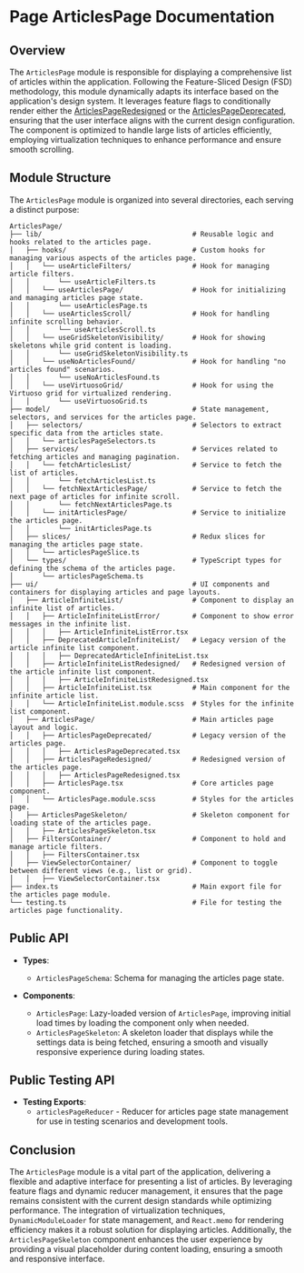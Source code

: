 # Page ArticlesPage Documentation

## Overview

The `ArticlesPage` module is responsible for displaying a comprehensive list of articles within the application. 
Following the Feature-Sliced Design (FSD) methodology, this module dynamically adapts its interface based on the application's design system. 
It leverages feature flags to conditionally render either the [ArticlesPageRedesigned](ui/ArticlesPage/ArticlesPageRedesigned/README.md) or the [ArticlesPageDeprecated](ui/ArticlesPage/ArticlesPageDeprecated/README.md), ensuring that the user interface aligns with the current design configuration. The component is optimized to handle large lists of articles efficiently, employing virtualization techniques to enhance performance and ensure smooth scrolling.


## Module Structure

The `ArticlesPage` module is organized into several directories, each serving a distinct purpose:
```text
ArticlesPage/
├── lib/                                     # Reusable logic and hooks related to the articles page.
│   ├── hooks/                               # Custom hooks for managing various aspects of the articles page.
│   │   └── useArticleFilters/               # Hook for managing article filters.
│   │       └── useArticleFilters.ts
│   │   └── useArticlesPage/                 # Hook for initializing and managing articles page state.
│   │       └── useArticlesPage.ts
│   │   └── useArticlesScroll/               # Hook for handling infinite scrolling behavior.
│   │       └── useArticlesScroll.ts
│   │   └── useGridSkeletonVisibility/       # Hook for showing skeletons while grid content is loading.
│   │       └── useGridSkeletonVisibility.ts
│   │   └── useNoArticlesFound/              # Hook for handling "no articles found" scenarios.
│   │       └── useNoArticlesFound.ts
│   │   └── useVirtuosoGrid/                 # Hook for using the Virtuoso grid for virtualized rendering.
│   │       └── useVirtuosoGrid.ts
├── model/                                   # State management, selectors, and services for the articles page.
│   ├── selectors/                           # Selectors to extract specific data from the articles state.
│   │   └── articlesPageSelectors.ts
│   ├── services/                            # Services related to fetching articles and managing pagination.
│   │   └── fetchArticlesList/               # Service to fetch the list of articles.
│   │       └── fetchArticlesList.ts
│   │   └── fetchNextArticlesPage/           # Service to fetch the next page of articles for infinite scroll.
│   │       └── fetchNextArticlesPage.ts
│   │   └── initArticlesPage/                # Service to initialize the articles page.
│   │       └── initArticlesPage.ts
│   ├── slices/                              # Redux slices for managing the articles page state.
│   │   └── articlesPageSlice.ts
│   └── types/                               # TypeScript types for defining the schema of the articles page.
│       └── articlesPageSchema.ts
├── ui/                                      # UI components and containers for displaying articles and page layouts.
│   ├── ArticleInfiniteList/                 # Component to display an infinite list of articles.
│   │   ├── ArticleInfiniteListError/        # Component to show error messages in the infinite list.
│   │   │   ├── ArticleInfiniteListError.tsx
│   │   ├── DeprecatedArticleInfiniteList/   # Legacy version of the article infinite list component.
│   │   │   ├── DeprecatedArticleInfiniteList.tsx
│   │   ├── ArticleInfiniteListRedesigned/   # Redesigned version of the article infinite list component.
│   │   │   ├── ArticleInfiniteListRedesigned.tsx
│   │   ├── ArticleInfiniteList.tsx          # Main component for the infinite article list.
│   │   └── ArticleInfiniteList.module.scss  # Styles for the infinite list component.
│   ├── ArticlesPage/                        # Main articles page layout and logic.
│   │   ├── ArticlesPageDeprecated/          # Legacy version of the articles page.
│   │   │   ├── ArticlesPageDeprecated.tsx
│   │   ├── ArticlesPageRedesigned/          # Redesigned version of the articles page.
│   │   │   ├── ArticlesPageRedesigned.tsx
│   │   ├── ArticlesPage.tsx                 # Core articles page component.
│   │   └── ArticlesPage.module.scss         # Styles for the articles page.
│   ├── ArticlesPageSkeleton/                # Skeleton component for loading state of the articles page.
│   │   ├── ArticlesPageSkeleton.tsx
│   ├── FiltersContainer/                    # Component to hold and manage article filters.
│   │   ├── FiltersContainer.tsx
│   ├── ViewSelectorContainer/               # Component to toggle between different views (e.g., list or grid).
│   │   ├── ViewSelectorContainer.tsx
├── index.ts                                 # Main export file for the articles page module.
└── testing.ts                               # File for testing the articles page functionality.
```
## Public API

- **Types**:
    - `ArticlesPageSchema`: Schema for managing the articles page state.

- **Components**:
    - `ArticlesPage`: Lazy-loaded version of `ArticlesPage`, improving initial load times by loading the component only when needed.
    - `ArticlesPageSkeleton`: A skeleton loader that displays while the settings data is being fetched, ensuring a smooth and visually responsive experience during loading states.

## Public Testing API
- **Testing Exports**:
    - `articlesPageReducer` - Reducer for articles page state management for use in testing scenarios and development tools.


## Conclusion

The `ArticlesPage` module is a vital part of the application, delivering a flexible and adaptive interface for presenting a list of articles. By leveraging feature flags and dynamic reducer management, it ensures that the page remains consistent with the current design standards while optimizing performance. The integration of virtualization techniques, `DynamicModuleLoader` for state management, and `React.memo` for rendering efficiency makes it a robust solution for displaying articles. Additionally, the `ArticlesPageSkeleton` component enhances the user experience by providing a visual placeholder during content loading, ensuring a smooth and responsive interface.
